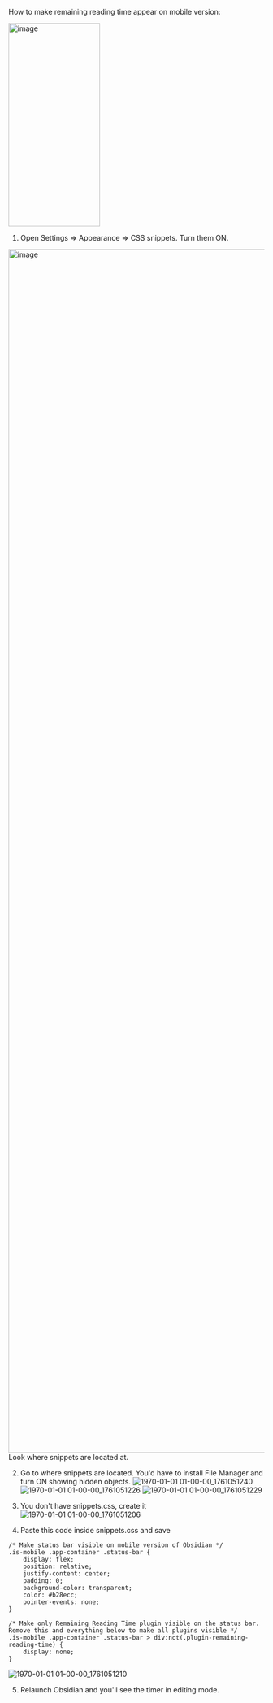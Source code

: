 How to make remaining reading time appear on mobile version:

<img width="180" height="400" alt="image" src="https://github.com/user-attachments/assets/bcd56e37-2bf8-42b7-b742-726ed34f19c5" />

1. Open Settings => Appearance => CSS snippets. Turn them ON.
<img width="3240" height="2369" alt="image" src="https://github.com/user-attachments/assets/676c75b0-fc3a-405b-85d3-028ada2d3750" />
Look where snippets are located at.

2. Go to where snippets are located. You'd have to install File Manager and turn ON showing hidden objects.
   ![1970-01-01 01-00-00_1761051240](https://github.com/user-attachments/assets/e59afb83-f033-4247-9e40-901d3b564dce)
   ![1970-01-01 01-00-00_1761051226](https://github.com/user-attachments/assets/6143b772-448d-48c9-a44d-7f4b8101f3fe)
![1970-01-01 01-00-00_1761051229](https://github.com/user-attachments/assets/1296b519-5565-4262-91a3-9602e8007fbe)

3. You don't have snippets.css, create it
![1970-01-01 01-00-00_1761051206](https://github.com/user-attachments/assets/c520a5f2-bcc3-41b0-9db4-c43b8af4cf08)

4. Paste this code inside snippets.css and save
```progressbar
/* Make status bar visible on mobile version of Obsidian */
.is-mobile .app-container .status-bar {
    display: flex;
    position: relative;
    justify-content: center;
    padding: 0;
    background-color: transparent;
    color: #b28ecc;
    pointer-events: none;
}

/* Make only Remaining Reading Time plugin visible on the status bar. Remove this and everything below to make all plugins visible */
.is-mobile .app-container .status-bar > div:not(.plugin-remaining-reading-time) {
    display: none;
}
```
![1970-01-01 01-00-00_1761051210](https://github.com/user-attachments/assets/8944fd25-566e-466c-b6fb-7521af578695)

5. Relaunch Obsidian and you'll see the timer in editing mode. 
